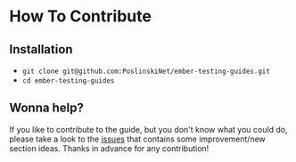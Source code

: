 # How To Contribute

## Installation

* `git clone git@github.com:PoslinskiNet/ember-testing-guides.git`
* `cd ember-testing-guides`

## Wonna help?

If you like to contribute to the guide, but you don't know what you could do, please take a look to the [issues](https://github.com/PoslinskiNet/ember-testing-guide/issues) that contains some improvement/new section ideas. Thanks in advance for any contribution!
